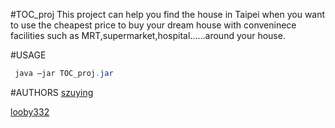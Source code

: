 #TOC_proj
This project can help you find the house in Taipei when you want to use the
cheapest price to buy your dream house with conveninece facilities 
such as MRT,supermarket,hospital......around your house.

#USAGE
```java
 java –jar TOC_proj.jar
```
#AUTHORS
[szuying](https://github.com/szuying/)

[looby332](https://github.com/looby332/)
